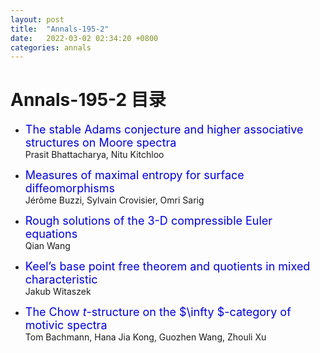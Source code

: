```yaml
---
layout: post
title:  "Annals-195-2"
date:   2022-03-02 02:34:20 +0800
categories: annals
---
```


# Annals-195-2 目录


- <font color="#0000dd" size="4">The stable Adams conjecture and higher associative structures on Moore spectra</font>    
   Prasit Bhattacharya, Nitu Kitchloo 

- <font color="#0000dd" size="4">Measures of maximal entropy for surface diffeomorphisms</font>    
   Jérôme Buzzi, Sylvain Crovisier, Omri Sarig  

- <font color="#0000dd" size="4">Rough solutions of the $3$-D compressible Euler equations</font>    
   Qian Wang  

- <font color="#0000dd" size="4">Keel’s base point free theorem and quotients in mixed characteristic</font>    
   Jakub Witaszek 

- <font color="#0000dd" size="4">The Chow $t$-structure on the $\infty $-category of motivic spectra</font>    
   Tom Bachmann, Hana Jia Kong, Guozhen Wang, Zhouli Xu 
